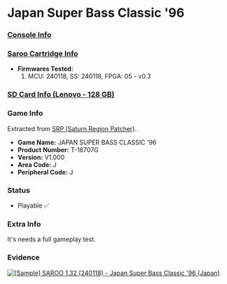 # Japan Super Bass Classic '96

### [Console Info](../../../../../Info/Consoles/VA13/README.md)

### [Saroo Cartridge Info](../../../../../Info/Cartridges/RetroGameParadiseStore/1.32F/README.md)

- <b>Firmwares Tested:</b>
  1. MCU: 240118, SS: 240118, FPGA: 05 - v0.3

### [SD Card Info (Lenovo - 128 GB)](../../../../../Info/SdCards/Lenovo/128GB/fat32/README.md)

### Game Info

Extracted from [SRP (Saturn Region Patcher)](https://segaxtreme.net/resources/saturn-region-patcher.81/download).

- <b>Game Name:</b> JAPAN SUPER BASS CLASSIC '96
- <b>Product Number:</b> T-18707G
- <b>Version:</b> V1.000
- <b>Area Code:</b> J
- <b>Peripheral Code:</b> J

### Status

- Playable :white_check_mark:

### Extra Info

It's needs a full gameplay test.

### Evidence

[![[Sample] SAROO 1.32 (240118) - Japan Super Bass Classic '96 (Japan)](https://img.youtube.com/vi/9rh7z2aPXKA/0.jpg)](https://www.youtube.com/watch?v=9rh7z2aPXKA)

